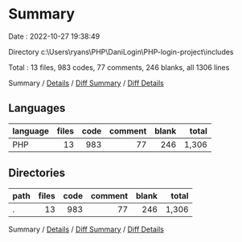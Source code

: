 # Summary

Date : 2022-10-27 19:38:49

Directory c:\\Users\\ryans\\PHP\\DaniLogin\\PHP-login-project\\includes

Total : 13 files,  983 codes, 77 comments, 246 blanks, all 1306 lines

Summary / [Details](details.md) / [Diff Summary](diff.md) / [Diff Details](diff-details.md)

## Languages
| language | files | code | comment | blank | total |
| :--- | ---: | ---: | ---: | ---: | ---: |
| PHP | 13 | 983 | 77 | 246 | 1,306 |

## Directories
| path | files | code | comment | blank | total |
| :--- | ---: | ---: | ---: | ---: | ---: |
| . | 13 | 983 | 77 | 246 | 1,306 |

Summary / [Details](details.md) / [Diff Summary](diff.md) / [Diff Details](diff-details.md)